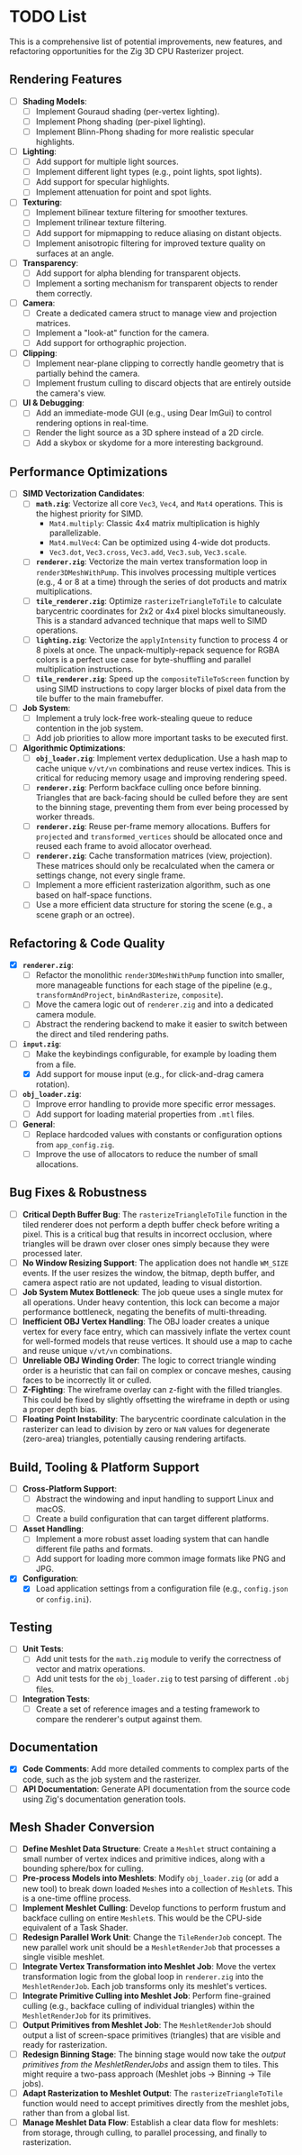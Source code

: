 # TODO List

This is a comprehensive list of potential improvements, new features, and refactoring opportunities for the Zig 3D CPU Rasterizer project.

## Rendering Features

- [ ] **Shading Models**:
    - [ ] Implement Gouraud shading (per-vertex lighting).
    - [ ] Implement Phong shading (per-pixel lighting).
    - [ ] Implement Blinn-Phong shading for more realistic specular highlights.
- [ ] **Lighting**:
    - [ ] Add support for multiple light sources.
    - [ ] Implement different light types (e.g., point lights, spot lights).
    - [ ] Add support for specular highlights.
    - [ ] Implement attenuation for point and spot lights.
- [ ] **Texturing**:
    - [ ] Implement bilinear texture filtering for smoother textures.
    - [ ] Implement trilinear texture filtering.
    - [ ] Add support for mipmapping to reduce aliasing on distant objects.
    - [ ] Implement anisotropic filtering for improved texture quality on surfaces at an angle.
- [ ] **Transparency**:
    - [ ] Add support for alpha blending for transparent objects.
    - [ ] Implement a sorting mechanism for transparent objects to render them correctly.
- [ ] **Camera**:
    - [ ] Create a dedicated camera struct to manage view and projection matrices.
    - [ ] Implement a "look-at" function for the camera.
    - [ ] Add support for orthographic projection.
- [ ] **Clipping**:
    - [ ] Implement near-plane clipping to correctly handle geometry that is partially behind the camera.
    - [ ] Implement frustum culling to discard objects that are entirely outside the camera's view.
- [ ] **UI & Debugging**:
    - [ ] Add an immediate-mode GUI (e.g., using Dear ImGui) to control rendering options in real-time.
    - [ ] Render the light source as a 3D sphere instead of a 2D circle.
    - [ ] Add a skybox or skydome for a more interesting background.

## Performance Optimizations

- [ ] **SIMD Vectorization Candidates**:
    - [ ] **`math.zig`**: Vectorize all core `Vec3`, `Vec4`, and `Mat4` operations. This is the highest priority for SIMD.
        - `Mat4.multiply`: Classic 4x4 matrix multiplication is highly parallelizable.
        - `Mat4.mulVec4`: Can be optimized using 4-wide dot products.
        - `Vec3.dot`, `Vec3.cross`, `Vec3.add`, `Vec3.sub`, `Vec3.scale`.
    - [ ] **`renderer.zig`**: Vectorize the main vertex transformation loop in `render3DMeshWithPump`. This involves processing multiple vertices (e.g., 4 or 8 at a time) through the series of dot products and matrix multiplications.
    - [ ] **`tile_renderer.zig`**: Optimize `rasterizeTriangleToTile` to calculate barycentric coordinates for 2x2 or 4x4 pixel blocks simultaneously. This is a standard advanced technique that maps well to SIMD operations.
    - [ ] **`lighting.zig`**: Vectorize the `applyIntensity` function to process 4 or 8 pixels at once. The unpack-multiply-repack sequence for RGBA colors is a perfect use case for byte-shuffling and parallel multiplication instructions.
    - [ ] **`tile_renderer.zig`**: Speed up the `compositeTileToScreen` function by using SIMD instructions to copy larger blocks of pixel data from the tile buffer to the main framebuffer.
- [ ] **Job System**:
    - [ ] Implement a truly lock-free work-stealing queue to reduce contention in the job system.
    - [ ] Add job priorities to allow more important tasks to be executed first.
- [ ] **Algorithmic Optimizations**:
    - [ ] **`obj_loader.zig`**: Implement vertex deduplication. Use a hash map to cache unique `v/vt/vn` combinations and reuse vertex indices. This is critical for reducing memory usage and improving rendering speed.
    - [ ] **`renderer.zig`**: Perform backface culling once before binning. Triangles that are back-facing should be culled before they are sent to the binning stage, preventing them from ever being processed by worker threads.
    - [ ] **`renderer.zig`**: Reuse per-frame memory allocations. Buffers for `projected` and `transformed_vertices` should be allocated once and reused each frame to avoid allocator overhead.
    - [ ] **`renderer.zig`**: Cache transformation matrices (view, projection). These matrices should only be recalculated when the camera or settings change, not every single frame.
    - [ ] Implement a more efficient rasterization algorithm, such as one based on half-space functions.
    - [ ] Use a more efficient data structure for storing the scene (e.g., a scene graph or an octree).

## Refactoring & Code Quality

- [x] **`renderer.zig`**:
    - [ ] Refactor the monolithic `render3DMeshWithPump` function into smaller, more manageable functions for each stage of the pipeline (e.g., `transformAndProject`, `binAndRasterize`, `composite`).
    - [ ] Move the camera logic out of `renderer.zig` and into a dedicated camera module.
    - [ ] Abstract the rendering backend to make it easier to switch between the direct and tiled rendering paths.
- [ ] **`input.zig`**:
    - [ ] Make the keybindings configurable, for example by loading them from a file.
    - [x] Add support for mouse input (e.g., for click-and-drag camera rotation).
- [ ] **`obj_loader.zig`**:
    - [ ] Improve error handling to provide more specific error messages.
    - [ ] Add support for loading material properties from `.mtl` files.
- [ ] **General**:
    - [ ] Replace hardcoded values with constants or configuration options from `app_config.zig`.
    - [ ] Improve the use of allocators to reduce the number of small allocations.

## Bug Fixes & Robustness

- [ ] **Critical Depth Buffer Bug**: The `rasterizeTriangleToTile` function in the tiled renderer does not perform a depth buffer check before writing a pixel. This is a critical bug that results in incorrect occlusion, where triangles will be drawn over closer ones simply because they were processed later.
- [ ] **No Window Resizing Support**: The application does not handle `WM_SIZE` events. If the user resizes the window, the bitmap, depth buffer, and camera aspect ratio are not updated, leading to visual distortion.
- [ ] **Job System Mutex Bottleneck**: The job queue uses a single mutex for all operations. Under heavy contention, this lock can become a major performance bottleneck, negating the benefits of multi-threading.
- [ ] **Inefficient OBJ Vertex Handling**: The OBJ loader creates a unique vertex for every face entry, which can massively inflate the vertex count for well-formed models that reuse vertices. It should use a map to cache and reuse unique `v/vt/vn` combinations.
- [ ] **Unreliable OBJ Winding Order**: The logic to correct triangle winding order is a heuristic that can fail on complex or concave meshes, causing faces to be incorrectly lit or culled.
- [ ] **Z-Fighting**: The wireframe overlay can z-fight with the filled triangles. This could be fixed by slightly offsetting the wireframe in depth or using a proper depth bias.
- [ ] **Floating Point Instability**: The barycentric coordinate calculation in the rasterizer can lead to division by zero or `NaN` values for degenerate (zero-area) triangles, potentially causing rendering artifacts.

## Build, Tooling & Platform Support

- [ ] **Cross-Platform Support**:
    - [ ] Abstract the windowing and input handling to support Linux and macOS.
    - [ ] Create a build configuration that can target different platforms.
- [ ] **Asset Handling**:
    - [ ] Implement a more robust asset loading system that can handle different file paths and formats.
    - [ ] Add support for loading more common image formats like PNG and JPG.
- [x] **Configuration**:
    - [x] Load application settings from a configuration file (e.g., `config.json` or `config.ini`).

## Testing

- [ ] **Unit Tests**:
    - [ ] Add unit tests for the `math.zig` module to verify the correctness of vector and matrix operations.
    - [ ] Add unit tests for the `obj_loader.zig` to test parsing of different `.obj` files.
- [ ] **Integration Tests**:
    - [ ] Create a set of reference images and a testing framework to compare the renderer's output against them.

## Documentation

- [x] **Code Comments**: Add more detailed comments to complex parts of the code, such as the job system and the rasterizer.
- [ ] **API Documentation**: Generate API documentation from the source code using Zig's documentation generation tools.

## Mesh Shader Conversion

- [ ] **Define Meshlet Data Structure**: Create a `Meshlet` struct containing a small number of vertex indices and primitive indices, along with a bounding sphere/box for culling.
- [ ] **Pre-process Models into Meshlets**: Modify `obj_loader.zig` (or add a new tool) to break down loaded `Mesh`es into a collection of `Meshlet`s. This is a one-time offline process.
- [ ] **Implement Meshlet Culling**: Develop functions to perform frustum and backface culling on entire `Meshlet`s. This would be the CPU-side equivalent of a Task Shader.
- [ ] **Redesign Parallel Work Unit**: Change the `TileRenderJob` concept. The new parallel work unit should be a `MeshletRenderJob` that processes a single visible meshlet.
- [ ] **Integrate Vertex Transformation into Meshlet Job**: Move the vertex transformation logic from the global loop in `renderer.zig` into the `MeshletRenderJob`. Each job transforms only its meshlet's vertices.
- [ ] **Integrate Primitive Culling into Meshlet Job**: Perform fine-grained culling (e.g., backface culling of individual triangles) within the `MeshletRenderJob` for its primitives.
- [ ] **Output Primitives from Meshlet Job**: The `MeshletRenderJob` should output a list of screen-space primitives (triangles) that are visible and ready for rasterization.
- [ ] **Redesign Binning Stage**: The binning stage would now take the *output primitives from the MeshletRenderJobs* and assign them to tiles. This might require a two-pass approach (Meshlet jobs -> Binning -> Tile jobs).
- [ ] **Adapt Rasterization to Meshlet Output**: The `rasterizeTriangleToTile` function would need to accept primitives directly from the meshlet jobs, rather than from a global list.
- [ ] **Manage Meshlet Data Flow**: Establish a clear data flow for meshlets: from storage, through culling, to parallel processing, and finally to rasterization.